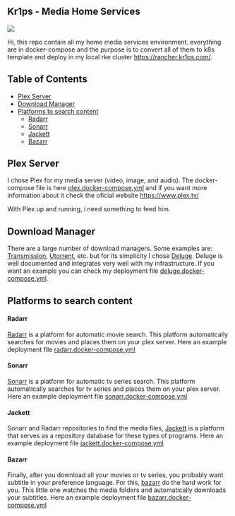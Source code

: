## Kr1ps - Media Home Services
![](http://kr1ps.com/wp-content/uploads/2020/03/navigate-to-start-letter-k-sign-180x180.png)

Hi, this repo contain all my home media services environment. everything are in docker-compose and the purpose is to convert all of them to k8s template and deploy in my local rke cluster https://rancher.kr1ps.com/.

## Table of Contents

- [Plex Server](#Plex-Server)
- [Download Manager](#Download-Manager)
- [Platforms to search content](#Platforms-to-search-content)
  - [Radarr](#Radarr)
  - [Sonarr](#Sonarr)
  - [Jackett](#Jackett)
  - [Bazarr](#Bazarr)


## Plex Server

I chose Plex for my media server (video, image, and audio). The docker-compose file is here [plex.docker-compose.yml](https://github.com/kr1ps/kr1ps-MediaHomeServices/blob/master/plex.docker-compose.yml) and if you want more information about it check the oficial website https://www.plex.tv/

With Plex up and running, i need something to feed him.

## Download Manager

There are a large number of download managers. Some examples are: [Transmission](https://transmissionbt.com/), [Utorrent](https://www.utorrent.com/), etc. but for its simplicity I chose [Deluge](https://deluge-torrent.org/). Deluge is well documented and integrates very well with my infrastructure. If you want an example you can check my deployment file [deluge.docker-compose.yml](https://github.com/kr1ps/kr1ps-MediaHomeServices/blob/master/deluge.docker-compose.yml).

## Platforms to search content

#### Radarr

[Radarr](https://radarr.video/) is a platform for automatic movie search. This platform automatically searches for movies and places them on your plex server. Here an example deployment file [radarr.docker-compose.yml](https://github.com/kr1ps/kr1ps-MediaHomeServices/blob/master/radarr.docker-compose.yml)

#### Sonarr

[Sonarr](https://sonarr.tv/) is a platform for automatic tv series search. This platform automatically searches for tv series and places them on your plex server. Here an example deployment file [sonarr.docker-compose.yml](https://github.com/kr1ps/kr1ps-MediaHomeServices/blob/master/sonarr.docker-compose.yml)

#### Jackett

Sonarr and Radarr repositories to find the media files,  [Jackett](https://libraries.io/github/Jackett/Jackett/) is a platform that serves as a repository database for these types of programs. Here an example deployment file [jackett.docker-compose.yml](https://github.com/kr1ps/kr1ps-MediaHomeServices/blob/master/jackett.docker-compose.yml)

#### Bazarr

Finally, after you download all your movies or tv series, you probably want subtitle in your preference language. For this, [bazarr](https://www.bazarr.media/) do the hard work for you. This little one watches the media folders and automatically downloads your subtitles. Here an example deployment file [bazarr.docker-compose.yml](https://github.com/kr1ps/kr1ps-MediaHomeServices/blob/master/bazarr.docker-compose.yml)

